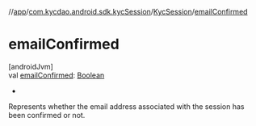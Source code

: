 //[app](../../../index.md)/[com.kycdao.android.sdk.kycSession](../index.md)/[KycSession](index.md)/[emailConfirmed](email-confirmed.md)

# emailConfirmed

[androidJvm]\
val [emailConfirmed](email-confirmed.md): [Boolean](https://kotlinlang.org/api/latest/jvm/stdlib/kotlin/-boolean/index.html)

- 

Represents whether the email address associated with the session has been confirmed or not.
